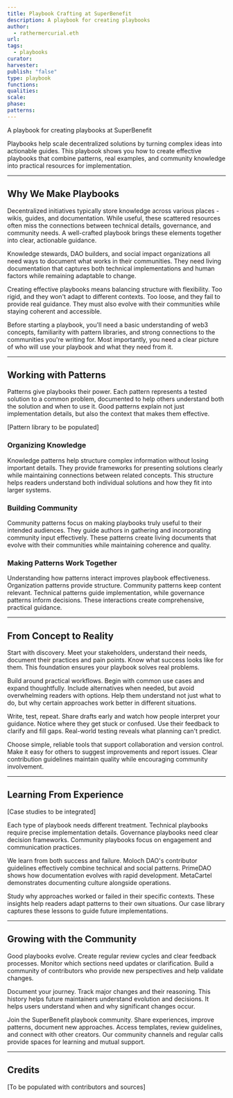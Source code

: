 ```yaml
---
title: Playbook Crafting at SuperBenefit
description: A playbook for creating playbooks
author:
  - rathermercurial.eth
url: 
tags:
  - playbooks
curator: 
harvester: 
publish: "false"
type: playbook
functions: 
qualities: 
scale: 
phase: 
patterns:
---
```


A playbook for creating playbooks at SuperBenefit

Playbooks help scale decentralized solutions by turning complex ideas into actionable guides. This playbook shows you how to create effective playbooks that combine patterns, real examples, and community knowledge into practical resources for implementation.

---

## Why We Make Playbooks

Decentralized initiatives typically store knowledge across various places - wikis, guides, and documentation. While useful, these scattered resources often miss the connections between technical details, governance, and community needs. A well-crafted playbook brings these elements together into clear, actionable guidance.

Knowledge stewards, DAO builders, and social impact organizations all need ways to document what works in their communities. They need living documentation that captures both technical implementations and human factors while remaining adaptable to change.

Creating effective playbooks means balancing structure with flexibility. Too rigid, and they won't adapt to different contexts. Too loose, and they fail to provide real guidance. They must also evolve with their communities while staying coherent and accessible.

Before starting a playbook, you'll need a basic understanding of web3 concepts, familiarity with pattern libraries, and strong connections to the communities you're writing for. Most importantly, you need a clear picture of who will use your playbook and what they need from it.

---

## Working with Patterns

Patterns give playbooks their power. Each pattern represents a tested solution to a common problem, documented to help others understand both the solution and when to use it. Good patterns explain not just implementation details, but also the context that makes them effective.

[Pattern library to be populated]

### Organizing Knowledge
Knowledge patterns help structure complex information without losing important details. They provide frameworks for presenting solutions clearly while maintaining connections between related concepts. This structure helps readers understand both individual solutions and how they fit into larger systems.

### Building Community
Community patterns focus on making playbooks truly useful to their intended audiences. They guide authors in gathering and incorporating community input effectively. These patterns create living documents that evolve with their communities while maintaining coherence and quality.

### Making Patterns Work Together
Understanding how patterns interact improves playbook effectiveness. Organization patterns provide structure. Community patterns keep content relevant. Technical patterns guide implementation, while governance patterns inform decisions. These interactions create comprehensive, practical guidance.

---

## From Concept to Reality

Start with discovery. Meet your stakeholders, understand their needs, document their practices and pain points. Know what success looks like for them. This foundation ensures your playbook solves real problems.

Build around practical workflows. Begin with common use cases and expand thoughtfully. Include alternatives when needed, but avoid overwhelming readers with options. Help them understand not just what to do, but why certain approaches work better in different situations.

Write, test, repeat. Share drafts early and watch how people interpret your guidance. Notice where they get stuck or confused. Use their feedback to clarify and fill gaps. Real-world testing reveals what planning can't predict.

Choose simple, reliable tools that support collaboration and version control. Make it easy for others to suggest improvements and report issues. Clear contribution guidelines maintain quality while encouraging community involvement.

---

## Learning From Experience

[Case studies to be integrated]

Each type of playbook needs different treatment. Technical playbooks require precise implementation details. Governance playbooks need clear decision frameworks. Community playbooks focus on engagement and communication practices.

We learn from both success and failure. Moloch DAO's contributor guidelines effectively combine technical and social patterns. PrimeDAO shows how documentation evolves with rapid development. MetaCartel demonstrates documenting culture alongside operations.

Study why approaches worked or failed in their specific contexts. These insights help readers adapt patterns to their own situations. Our case library captures these lessons to guide future implementations.

---

## Growing with the Community

Good playbooks evolve. Create regular review cycles and clear feedback processes. Monitor which sections need updates or clarification. Build a community of contributors who provide new perspectives and help validate changes.

Document your journey. Track major changes and their reasoning. This history helps future maintainers understand evolution and decisions. It helps users understand when and why significant changes occur.

Join the SuperBenefit playbook community. Share experiences, improve patterns, document new approaches. Access templates, review guidelines, and connect with other creators. Our community channels and regular calls provide spaces for learning and mutual support.

---

## Credits

[To be populated with contributors and sources]